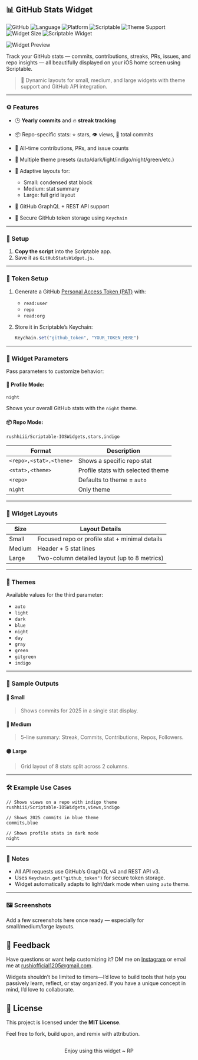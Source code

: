 ## 📊 GitHub Stats Widget
![GitHub](https://img.shields.io/github/license/rushhiii/Scriptable-IOSWidgets?style=flat-square)
![Language](https://img.shields.io/badge/Built%20with-JavaScript-F7DF1E?logo=javascript&style=flat-square)
![Platform](https://img.shields.io/badge/Platform-iOS-blue?style=flat-square&logo=apple)
![Scriptable](https://img.shields.io/badge/Scriptable-Compatible-success?style=flat-square&logo=scriptable)
![Theme Support](https://img.shields.io/badge/Themes-10+-purple?style=flat-square)
![Widget Size](https://img.shields.io/badge/Sizes-Small%2C%20Medium%2C%20Large-informational?style=flat-square)
![Scriptable Widget](https://img.shields.io/badge/Scriptable-iOS%20Widget-black?style=flat-square\&logo=apple)


![Widget Preview](https://i.imgur.com/MJzROGa.png)

Track your GitHub stats — commits, contributions, streaks, PRs, issues, and repo insights — all beautifully displayed on your iOS home screen using Scriptable.

> 📌 Dynamic layouts for small, medium, and large widgets with theme support and GitHub API integration.

---

### ⚙️ Features

* 🕒 **Yearly commits** and 🔥 **streak tracking**
* 📦 Repo-specific stats: ⭐ stars, 👁 views, 🧮 total commits
* 📜 All-time contributions, PRs, and issue counts
* 🎨 Multiple theme presets (auto/dark/light/indigo/night/green/etc.)
* 📐 Adaptive layouts for:

  * Small: condensed stat block
  * Medium: stat summary
  * Large: full grid layout
* 📁 GitHub GraphQL + REST API support
* 🔑 Secure GitHub token storage using `Keychain`

---

### 🧰 Setup

1. **Copy the script** into the Scriptable app.
2. Save it as `GitHubStatsWidget.js`.

---

### 🔐 Token Setup

1. Generate a GitHub [Personal Access Token (PAT)](https://github.com/settings/tokens) with:

   * `read:user`
   * `repo`
   * `read:org`
2. Store it in Scriptable’s Keychain:

   ```js
   Keychain.set("github_token", "YOUR_TOKEN_HERE")
   ```

---

### 🧪 Widget Parameters

Pass parameters to customize behavior:

#### 🧍 Profile Mode:

```text
night
```

Shows your overall GitHub stats with the `night` theme.

#### 📦 Repo Mode:

```text
rushhiii/Scriptable-IOSWidgets,stars,indigo
```

| Format                  | Description                       |
| ----------------------- | --------------------------------- |
| `<repo>,<stat>,<theme>` | Shows a specific repo stat        |
| `<stat>,<theme>`        | Profile stats with selected theme |
| `<repo>`                | Defaults to theme = `auto`        |
| `night`                 | Only theme                        |

---

### 📐 Widget Layouts

| Size   | Layout Details                                 |
| ------ | ---------------------------------------------- |
| Small  | Focused repo or profile stat + minimal details |
| Medium | Header + 5 stat lines                          |
| Large  | Two-column detailed layout (up to 8 metrics)   |

---

### 🎨 Themes

Available values for the third parameter:

* `auto`
* `light`
* `dark`
* `blue`
* `night`
* `day`
* `gray`
* `green`
* `gitgreen`
* `indigo`

---

### 🧪 Sample Outputs

#### 🔹 Small

> Shows commits for 2025 in a single stat display.

#### 🔷 Medium

> 5-line summary: Streak, Commits, Contributions, Repos, Followers.

#### 🟣 Large

> Grid layout of 8 stats split across 2 columns.

---

### 🛠 Example Use Cases

```text
// Shows views on a repo with indigo theme
rushhiii/Scriptable-IOSWidgets,views,indigo

// Shows 2025 commits in blue theme
commits,blue

// Shows profile stats in dark mode
night
```

---

### 📎 Notes

* All API requests use GitHub’s GraphQL v4 and REST API v3.
* Uses `Keychain.get("github_token")` for secure token storage.
* Widget automatically adapts to light/dark mode when using `auto` theme.

---

### 🖼 Screenshots

Add a few screenshots here once ready — especially for small/medium/large layouts.


## 🙌 Feedback

Have questions or want help customizing it? DM me on [Instagram](https://www.instagram.com/the.tirth12) or email me at <rushiofficial1205@gmail.com>.

Widgets shouldn’t be limited to timers—I’d love to build tools that help you passively learn, reflect, or stay organized. If you have a unique concept in mind, I’d love to collaborate.

## 📜 License

This project is licensed under the **MIT License**.

Feel free to fork, build upon, and remix with attribution.

##

<p align="center">
Enjoy using this widget ~ RP
</p>
